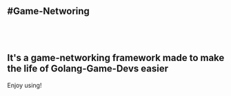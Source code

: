 #Game-Networing
---
![]()
![]()
---
It's a game-networking framework made to make the life of Golang-Game-Devs easier
---
Enjoy using!